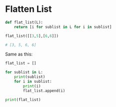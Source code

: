 # Flatten List

```py 
def flat_list(L):
    return [i for sublist in L for i in sublist]

flat_list([[3,5],[6,6]])

# [3, 5, 6, 6]
```


Same as this: 

```py 
flat_list = []

for sublist in L: 
    print(sublist)
    for i in sublist: 
        print(i)
        flat_list.append(i)

print(flat_list)
```